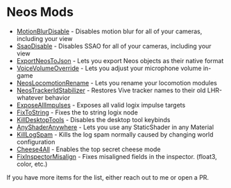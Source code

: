 # Neos Mods

- [MotionBlurDisable](https://github.com/zkxs/MotionBlurDisable) - Disables motion blur for all of your cameras, including your view
- [SsaoDisable](https://github.com/zkxs/SsaoDisable) - Disables SSAO for all of your cameras, including your view
- [ExportNeosToJson](https://github.com/zkxs/ExportNeosToJson) - Lets you export Neos objects as their native format
- [VoiceVolumeOverride](https://github.com/zkxs/VoiceVolumeOverride) - Lets you adjust your microphone volume in-game
- [NeosLocomotionRename](https://github.com/zkxs/NeosLocomotionRename) - Lets you rename your locomotion modules
- [NeosTrackerIdStabilizer](https://github.com/zkxs/NeosTrackerIdStabilizer) - Restores Vive tracker names to their old LHR-whatever behavior
- [ExposeAllImpulses](https://github.com/EIA485/NeosExposeAllImpulses) - Exposes all valid logix impulse targets
- [FixToString](https://github.com/EIA485/NeosFixToString) - Fixes the to string logix node
- [KillDesktopTools](https://github.com/EIA485/NeosKillDesktopTools) - Disables the desktop tool keybinds
- [AnyShaderAnywhere](https://github.com/EIA485/NeosAnyShaderAnywhere) - Lets you use any StaticShader in any Material
- [KillLogSpam](https://github.com/EIA485/NeosKillLogSpam) - Kills the log spam normally caused by changing world configuration
- [Cheese4All](https://github.com/EIA485/NeosCheese4All) - Enables the top secret cheese mode
- [FixInspectorMisalign](https://github.com/art0007i/FixInspectorMisalign) - Fixes misaligned fields in the inspector. (float3, color, etc.)

If you have more items for the list, either reach out to me or open a PR.
